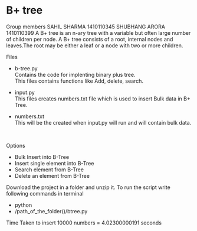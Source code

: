 # B+ tree
Group members
SAHIL SHARMA 1410110345
SHUBHANG ARORA 1410110399
A B+ tree is an n-ary tree with a variable but often large number of children per node. A B+ tree consists of a root, internal nodes and leaves.The root may be either a leaf or a node with two or more children.

Files <br>
* b-tree.py <br>
  Contains the code for implenting binary plus tree. <br>
  This files contains functions like Add, delete, search.
  
* input.py <br>
  This files creates numbers.txt file which is used to insert Bulk data in B+ Tree.

* numbers.txt <br>
  This will be the created when input.py will run and will contain bulk data.
 <br>

Options <br>
* Bulk Insert into B-Tree 
* Insert single element into B-Tree
* Search element from B-Tree
* Delete an element from B-Tree


Download the project in a folder and unzip it.
To run the script write following commands in terminal
* python
* /path_of_the_folder()/btree.py

Time Taken to insert 10000 numbers = 4.02300000191 seconds
